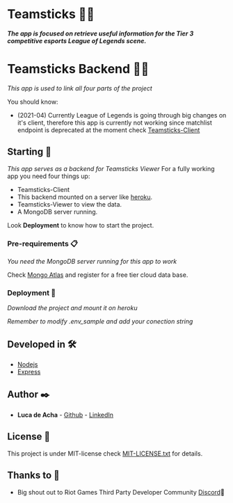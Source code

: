 # Teamsticks 🐱‍👤

**_The app is focused on retrieve useful information for the Tier 3 competitive esports League of Legends scene._**

# Teamsticks Backend 🐱‍💻

_This app is used to link all four parts of the project_

You should know:

* (2021-04) Currently League of Legends is going through big changes on it's client, therefore this app is currently not working since matchlist endpoint is deprecated at the moment check [Teamsticks-Client](https://github.com/T-NAVe/Teamsticks-Client)

## Starting 🚀

_This app serves as a backend for Teamsticks Viewer_
For a fully working app you need four things up:

* Teamsticks-Client
* This backend mounted on a server like [heroku](https://www.heroku.com/nodejs).
* Teamsticks-Viewer to view the data.
* A MongoDB server running.

Look **Deployment** to know how to start the project.


### Pre-requirements 📋

_You need the MongoDB server running for this app to work_

Check [Mongo Atlas](https://www.mongodb.com/cloud/atlas) and register for a free tier cloud data base.


### Deployment 🔧

_Download the project and mount it on heroku_

_Remember to modify .env_sample and add your conection string_


## Developed in 🛠️


* [Nodejs](https://nodejs.org/)
* [Express](https://www.npmjs.com/package/express)


## Author ✒️


* **Luca de Acha** - [Github](https://github.com/T-NAVe) - [LinkedIn](https://www.linkedin.com/in/luca-de-acha/)


## License 📄

This project is under MIT-license check [MIT-LICENSE.txt](MIT-LICENSE.txt) for details.

## Thanks to 🎁

* Big shout out to Riot Games Third Party Developer Community [Discord](https://discord.com/invite/riotgamesdevrel)📢
